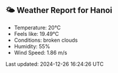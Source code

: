 <!-- WEATHER-START -->
## 🌤 Weather Report for Hanoi

- Temperature: 20°C
- Feels like: 19.49°C
- Conditions: broken clouds
- Humidity: 55%
- Wind Speed: 1.86 m/s

Last updated: 2024-12-26 16:24:26 UTC
<!-- WEATHER-END -->
